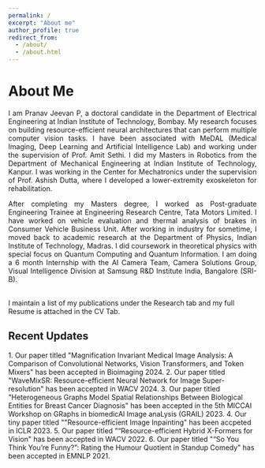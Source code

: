```yaml
---
permalink: /
excerpt: "About me"
author_profile: true
redirect_from: 
  - /about/
  - /about.html
---
```


<h1>About Me </h1> 
<div style='text-align: justify;'>I am Pranav Jeevan P, a doctoral candidate in the <a href="https://www.ee.iitb.ac.in" style="text-decoration: none;">Department of Electrical Engineering</a> at <a href="https://www.iitb.ac.in/" style="text-decoration: none;">Indian Institute of  Technology, Bombay</a>. My research focuses on building resource-efficient neural architectures that can perform multiple computer vision tasks. I have been associated with MeDAL (Medical Imaging, Deep Learning and Artificial Intelligence Lab) and working under the supervision of <a href="https://www.ee.iitb.ac.in/~asethi/" style="text-decoration: none;">Prof. Amit Sethi</a>. I did my Masters in Robotics from the Department of Mechanical Engineering at <a href="https://www.iitk.ac.in/" style="text-decoration: none;">Indian Institute of  Technology, Kanpur.</a> I was working in the <a href="http://www.iitk.ac.in/robotics/" style="text-decoration: none;">Center for Mechatronics</a> under the supervision of <a href="https://home.iitk.ac.in/~adutta/" style="text-decoration: none;">Prof. Ashish Dutta</a>, where I developed a lower-extremity exoskeleton for rehabilitation.</div>  
<p>  </p>

<div style='text-align: justify;'>After completing my Masters degree, I worked as Post-graduate Engineering Trainee at <a href="https://www.tatamotors.com/" style="text-decoration: none;">Engineering Research Centre, Tata Motors Limited.</a> I have worked on vehicle evaluation and thermal analysis of brakes in Consumer Vehicle Business Unit. After working in industry for sometime, I moved back to academic research at the <a href="https://physics.iitm.ac.in/" style="text-decoration: none;">Department of Physics</a>, Indian Institute of Technology, Madras.  I did coursework in theoretical physics with special focus on Quantum Computing and Quantum Information. I am doing a 6 month Internship with the AI Camera Team, Camera Solutions Group, Visual Intelligence Division at <a href="https://research.samsung.com/sri-b" style="text-decoration: none;">Samsung R&D Institute India, Bangalore (SRI-B)</a>.</div>

<br>I maintain a list of my publications under the Research tab and my full Resume is attached in the CV Tab.

<h2>Recent Updates </h2> 
1. Our paper titled "Magnification Invariant Medical Image Analysis: A Comparison of Convolutional Networks, Vision Transformers, and Token Mixers" has been accepted in Bioimaging 2024.
2. Our paper titled "WaveMixSR: Resource-efficient Neural Network for Image Super-resolution" has been accepted in WACV 2024.
3. Our paper titled "Heterogeneous Graphs Model Spatial Relationships Between Biological Entities for Breast Cancer Diagnosis" has been accepted in the 5th MICCAI Workshop on GRaphs in biomedicAl Image anaLysis (GRAIL) 2023.
4. Our tiny paper titled ""Resource-efficient Image Inpainting" has been accpeted in ICLR 2023.
5. Our paper titled "“Resource-efficient Hybrid X-Formers for Vision" has been accepted in WACV 2022. 
6. Our paper titled "“So You Think You’re Funny?”: Rating the Humour Quotient in Standup Comedy" has been accepted in EMNLP 2021. 